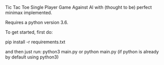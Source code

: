 Tic Tac Toe Single Player Game Against AI with (thought to be) perfect minimax implemented. 

Requires a python version 3.6.

To get started, first do:

pip install -r requirements.txt

and then just run:
python3 main.py or 
python main.py (if python is already by default using python3)
